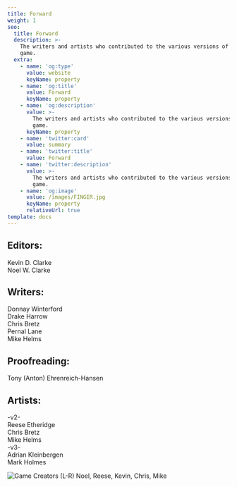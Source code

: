 ```yaml
---
title: Forward
weight: 1
seo:
  title: Forward
  description: >-
    The writers and artists who contributed to the various versions of this
    game.
  extra:
    - name: 'og:type'
      value: website
      keyName: property
    - name: 'og:title'
      value: Forward
      keyName: property
    - name: 'og:description'
      value: >-
        The writers and artists who contributed to the various versions of this
        game.
      keyName: property
    - name: 'twitter:card'
      value: summary
    - name: 'twitter:title'
      value: Forward
    - name: 'twitter:description'
      value: >-
        The writers and artists who contributed to the various versions of this
        game.
    - name: 'og:image'
      value: /images/FINGER.jpg
      keyName: property
      relativeUrl: true
template: docs
---
```


## Editors:
Kevin D. Clarke<br>
Noel W. Clarke<br>

## Writers:
Donnay Winterford<br>
Drake Harrow<br>
Chris Bretz<br>
Pernal Lane<br>
Mike Helms<br>

## Proofreading:
Tony (Anton) Ehrenreich-Hansen

## Artists:
-v2-<br>
Reese Etheridge<br>
Chris Bretz<br>
Mike Helms<br>
-v3-<br>
Adrian Kleinbergen<br>
Mark Holmes<br>

![Game Creators](/images/FINGER.jpg "Game Creators")
(L-R) Noel, Reese, Kevin, Chris, Mike
